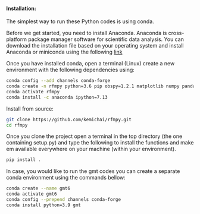 #### Installation:
The simplest way to run these Python codes is using conda.
 
Before we get started, you need to install Anaconda. 
Anaconda is cross-platform package manager software for scientific data analysis. 
You can download the installation file based on your operating system and install Anaconda or
miniconda using the following [link](https://docs.conda.io/en/latest/miniconda.html)

Once you have installed conda, open a terminal (Linux) 
create a new environment with the following dependencies using:
```bash
conda config --add channels conda-forge
conda create -n rfmpy python=3.6 pip obspy=1.2.1 matplotlib numpy pandas basemap cartopy shapely fortran-compiler
conda activate rfmpy
conda install -c anaconda ipython=7.13

```

Install from source:
```bash
git clone https://github.com/kemichai/rfmpy.git
cd rfmpy
```
Once you clone the project open a terminal in the
top directory (the one containing setup.py) and type the 
following to install the functions and make em
 available everywhere on your machine (within your environment).
```bash
pip install .
```


In case, you would like to run the gmt codes you can create a separate conda environment using the
commands bellow:
```bash
conda create --name gmt6
conda activate gmt6
conda config --prepend channels conda-forge
conda install python=3.9 gmt
```
